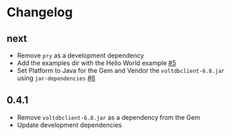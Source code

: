 # Changelog

## next

- Remove `pry` as a development dependency
- Add the examples dir with the Hello World example
  [#5](https://github.com/full360/voltdb-client-jruby/pull/5)
- Set Platform to Java for the Gem and Vendor the `voltdbclient-6.8.jar` using
  `jar-dependencies` [#6](https://github.com/full360/voltdb-client-jruby/pull/6)

## 0.4.1

- Remove `voltdbclient-6.8.jar` as a dependency from the Gem
- Update development dependencies

